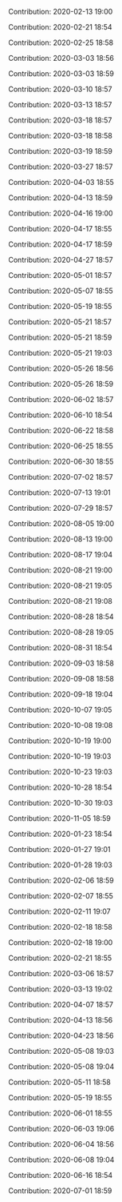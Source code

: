 Contribution: 2020-02-13 19:00

Contribution: 2020-02-21 18:54

Contribution: 2020-02-25 18:58

Contribution: 2020-03-03 18:56

Contribution: 2020-03-03 18:59

Contribution: 2020-03-10 18:57

Contribution: 2020-03-13 18:57

Contribution: 2020-03-18 18:57

Contribution: 2020-03-18 18:58

Contribution: 2020-03-19 18:59

Contribution: 2020-03-27 18:57

Contribution: 2020-04-03 18:55

Contribution: 2020-04-13 18:59

Contribution: 2020-04-16 19:00

Contribution: 2020-04-17 18:55

Contribution: 2020-04-17 18:59

Contribution: 2020-04-27 18:57

Contribution: 2020-05-01 18:57

Contribution: 2020-05-07 18:55

Contribution: 2020-05-19 18:55

Contribution: 2020-05-21 18:57

Contribution: 2020-05-21 18:59

Contribution: 2020-05-21 19:03

Contribution: 2020-05-26 18:56

Contribution: 2020-05-26 18:59

Contribution: 2020-06-02 18:57

Contribution: 2020-06-10 18:54

Contribution: 2020-06-22 18:58

Contribution: 2020-06-25 18:55

Contribution: 2020-06-30 18:55

Contribution: 2020-07-02 18:57

Contribution: 2020-07-13 19:01

Contribution: 2020-07-29 18:57

Contribution: 2020-08-05 19:00

Contribution: 2020-08-13 19:00

Contribution: 2020-08-17 19:04

Contribution: 2020-08-21 19:00

Contribution: 2020-08-21 19:05

Contribution: 2020-08-21 19:08

Contribution: 2020-08-28 18:54

Contribution: 2020-08-28 19:05

Contribution: 2020-08-31 18:54

Contribution: 2020-09-03 18:58

Contribution: 2020-09-08 18:58

Contribution: 2020-09-18 19:04

Contribution: 2020-10-07 19:05

Contribution: 2020-10-08 19:08

Contribution: 2020-10-19 19:00

Contribution: 2020-10-19 19:03

Contribution: 2020-10-23 19:03

Contribution: 2020-10-28 18:54

Contribution: 2020-10-30 19:03

Contribution: 2020-11-05 18:59

Contribution: 2020-01-23 18:54

Contribution: 2020-01-27 19:01

Contribution: 2020-01-28 19:03

Contribution: 2020-02-06 18:59

Contribution: 2020-02-07 18:55

Contribution: 2020-02-11 19:07

Contribution: 2020-02-18 18:58

Contribution: 2020-02-18 19:00

Contribution: 2020-02-21 18:55

Contribution: 2020-03-06 18:57

Contribution: 2020-03-13 19:02

Contribution: 2020-04-07 18:57

Contribution: 2020-04-13 18:56

Contribution: 2020-04-23 18:56

Contribution: 2020-05-08 19:03

Contribution: 2020-05-08 19:04

Contribution: 2020-05-11 18:58

Contribution: 2020-05-19 18:55

Contribution: 2020-06-01 18:55

Contribution: 2020-06-03 19:06

Contribution: 2020-06-04 18:56

Contribution: 2020-06-08 19:04

Contribution: 2020-06-16 18:54

Contribution: 2020-07-01 18:59

